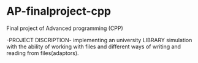 # AP-finalproject-cpp
Final project of Advanced programming (CPP)

-PROJECT DISCRIPTION-
implementing an university LIBRARY simulation with the ability of working with files and different ways of writing and reading from files(adaptors).
